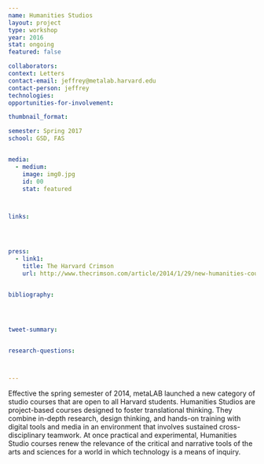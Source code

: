 ```yaml
---
name: Humanities Studios
layout: project
type: workshop
year: 2016
stat: ongoing
featured: false

collaborators:
context: Letters
contact-email: jeffrey@metalab.harvard.edu
contact-person: jeffrey
technologies: 
opportunities-for-involvement:

thumbnail_format:

semester: Spring 2017
school: GSD, FAS


media:
  - medium:
    image: img0.jpg
    id: 00
    stat: featured



links:




press:
  - link1: 
    title: The Harvard Crimson
    url: http://www.thecrimson.com/article/2014/1/29/new-humanities-courses-studio/


bibliography:




tweet-summary:


research-questions:



---
```



Effective the spring semester of 2014, metaLAB launched a new category of studio courses that are open to all Harvard students. Humanities Studios are project-based courses designed to foster translational thinking. They combine in-depth research, design thinking, and hands-on training with digital tools and media in an environment that involves sustained cross-disciplinary teamwork. At once practical and experimental, Humanities Studio courses renew the relevance of the critical and narrative tools of the arts and sciences for a world in which technology is a means of inquiry.


